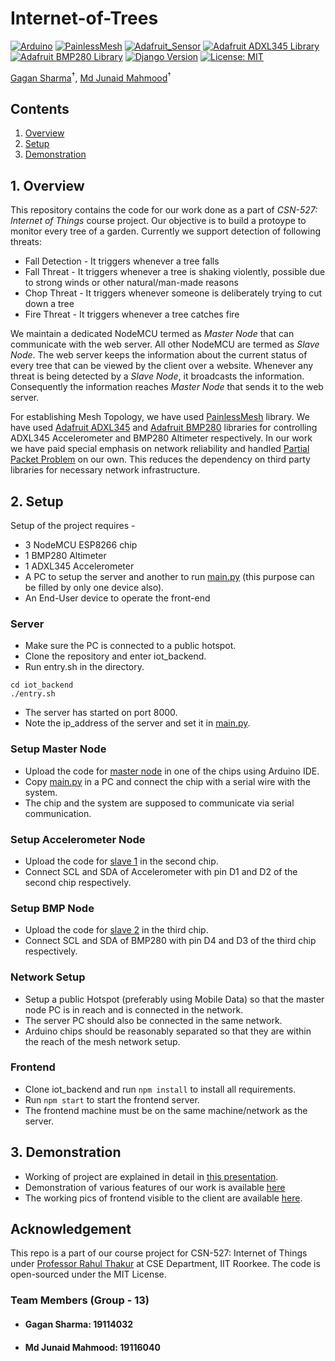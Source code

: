 # Internet-of-Trees
[![Arduino](https://img.shields.io/badge/Arduino-1.8.19-yellow.svg)](https://www.arduino.cc/)
[![PainlessMesh](https://img.shields.io/badge/PainlessMesh-v1.5.0-blue)](https://github.com/gmag11/PainlessMesh)
[![Adafruit_Sensor](https://img.shields.io/badge/Adafruit__Sensor-v1.1.3-green)](https://github.com/adafruit/Adafruit_Sensor)
[![Adafruit ADXL345 Library](https://img.shields.io/badge/Adafruit%20ADXL345%20Library-v1.3.2-red)](https://github.com/adafruit/Adafruit_ADXL345)
[![Adafruit BMP280 Library](https://img.shields.io/badge/Adafruit%20BMP280%20Library-v2.6.6-orange)](https://github.com/adafruit/Adafruit_BMP280_Library)
[![Django Version](https://img.shields.io/badge/django-v3.2.4-brightgreen.svg)](https://www.djangoproject.com/)
[![License: MIT](https://img.shields.io/badge/License-MIT-yellow.svg)](https://opensource.org/licenses/MIT)

[Gagan Sharma](https://gagansh7171.github.io/#/)<sup>&dagger;</sup>, [Md Junaid Mahmood](https://github.com/MdJunaidMahmood)<sup>&dagger;</sup>

## Contents

1. [Overview](#1-overview)
2. [Setup](#2-setup)
3. [Demonstration](#3-demonstration)

## 1. Overview
This repository contains the code for our work done as a part of *CSN-527: Internet of Things* course project. Our objective is to build a protoype to monitor every tree of a garden. Currently we support detection of following threats:
* Fall Detection - It triggers whenever a tree falls 
* Fall Threat - It triggers whenever a tree is shaking violently, possible due to strong winds or other natural/man-made reasons
* Chop Threat - It triggers whenever someone is deliberately trying to cut down a tree
* Fire Threat - It triggers whenever a tree catches fire

We maintain a dedicated NodeMCU termed as *Master Node* that can communicate with the web server. All other NodeMCU are termed as *Slave Node*. The web server keeps the information about the current status of every tree that can be viewed by the client over a website. Whenever any threat is being detected by a *Slave Node*, it broadcasts the information. Consequently the information reaches *Master Node* that sends it to the web server.

For establishing Mesh Topology, we have used [PainlessMesh](https://github.com/gmag11/PainlessMesh) library. We have used [Adafruit ADXL345](https://github.com/adafruit/Adafruit_ADXL345) and [Adafruit BMP280](https://github.com/adafruit/Adafruit_BMP280_Library) libraries for controlling ADXL345 Accelerometer and BMP280 Altimeter respectively. In our work we have paid special emphasis on network reliability and handled [Partial Packet Problem](https://stackoverflow.com/questions/10758547/partial-receipt-of-packets-from-socket-c) on our own. This reduces the dependency on third party libraries for necessary network infrastructure.

## 2. Setup
Setup of the project requires -
* 3 NodeMCU ESP8266 chip
* 1 BMP280 Altimeter
* 1 ADXL345 Accelerometer
* A PC to setup the server and another to run [main.py](https://github.com/gagansh7171/Internet-of-Trees/blob/master/arduino_code/main.py) (this purpose can be filled by only one device also).
* An End-User device to operate the front-end

### Server
* Make sure the PC is connected to a public hotspot.
* Clone the repository and enter iot_backend.
* Run entry.sh in the directory.
```
cd iot_backend
./entry.sh
```
* The server has started on port 8000.
* Note the ip_address of the server and set it in [main.py](https://github.com/gagansh7171/Internet-of-Trees/blob/master/arduino_code/main.py).

### Setup Master Node
* Upload the code for [master node](https://github.com/gagansh7171/Internet-of-Trees/blob/master/arduino_code/treeDedicatedNode/treeDedicatedNode.ino) in one of the chips using Arduino IDE.
* Copy [main.py](https://github.com/gagansh7171/Internet-of-Trees/blob/master/arduino_code/main.py) in a PC and connect the chip with a serial wire with the system.
* The chip and the system are supposed to communicate via serial communication.

### Setup Accelerometer Node
* Upload the code for [slave 1](https://github.com/gagansh7171/Internet-of-Trees/blob/master/arduino_code/treeSlaveNode1/treeSlaveNode1.ino) in the second chip.
* Connect SCL and SDA of Accelerometer with pin D1 and D2 of the second chip respectively.

### Setup BMP Node
* Upload the code for [slave 2](https://github.com/gagansh7171/Internet-of-Trees/blob/master/arduino_code/treeSlaveNode2/treeSlaveNode2.ino) in the third chip.
* Connect SCL and SDA of BMP280 with pin D4 and D3 of the third chip respectively.

### Network Setup
* Setup a public Hotspot (preferably using Mobile Data) so that the master node PC is in reach and is connected in the network. 
* The server PC should also be connected in the same network. 
* Arduino chips should be reasonably separated so that they are within the reach of the mesh network setup.

### Frontend
* Clone iot_backend and run `npm install` to install all requirements.
* Run `npm start` to start the frontend server.
* The frontend machine must be on the same machine/network as the server.

## 3. Demonstration
* Working of project are explained in detail in [this presentation](https://docs.google.com/presentation/d/17LH_eSXLSI2FAAQ9XPW_T9FXX8uTQRpLUsLXDStAXqw/edit#slide=id.p).
* Demonstration of various features of our work is available [here](https://github.com/gagansh7171/Internet-of-Trees/tree/master/demonstration)
* The working pics of frontend visible to the client are available [here](https://github.com/gagansh7171/Internet-of-Trees/tree/master/demonstration/web_server/frontend).

## Acknowledgement

This repo is a part of our course project for CSN-527: Internet of Things under [Professor Rahul Thakur](https://cse.iitr.ac.in/~CSE/Rahul_Thakur) at CSE Department, IIT Roorkee. The code is open-sourced under the MIT License.

### Team Members (Group - 13)

- #### Gagan Sharma: 19114032

- #### Md Junaid Mahmood: 19116040

